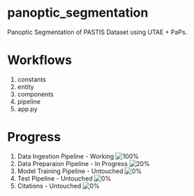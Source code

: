 # panoptic_segmentation
Panoptic Segmentation of PASTIS Dataset using UTAE + PaPs. 

# Workflows

1. constants
2. entity
3. components
4. pipeline
5. app.py


# Progress

1. Data Ingestion Pipeline - Working  ![100%](https://progress-bar.dev/100)
2. Data Preparaion Pipeline - In Progress ![20%](https://progress-bar.dev/20)
3. Model Training Pipeline - Untouched ![0%](https://progress-bar.dev/0)
4. Test Pipeline - Untouched ![0%](https://progress-bar.dev/0)
5. Citations - Untouched ![0%](https://progress-bar.dev/0)